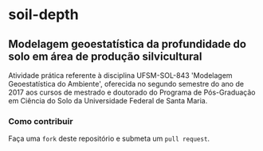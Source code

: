 soil-depth
====

## Modelagem geoestatística da profundidade do solo em área de produção silvicultural

Atividade prática referente à disciplina UFSM-SOL-843 'Modelagem Geoestatística do Ambiente', oferecida no
segundo semestre do ano de 2017 aos cursos de mestrado e doutorado do Programa de Pós-Graduação em Ciência do
Solo da Universidade Federal de Santa Maria.

### Como contribuir

Faça uma `fork` deste repositório e submeta um `pull request`.